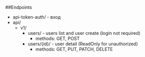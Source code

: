 ##Endpoints

+ api-token-auth/ - вход
+ api/
    + v1/
        + users/ - users list and user create (login not required)
            + methods: GET, POST
        + users/{id}/ - user detail (ReadOnly for unauthorized)
            + methods: GET, PUT, PATCH, DELETE